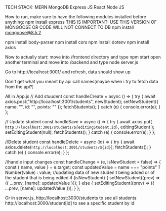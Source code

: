TECH STACK: MERN
MongoDB
Express JS
React
Node JS

How to run, make sure to have the following modules installed before anything:
npm install express
THIS IS IMPORTANT: USE THIS VERSION OF MONGOOSE OR CODE WILL NOT CONNECT TO DB
npm install mongoose@8.5.2

npm install body-parser
npm install cors
npm install dotenv
npm install axios

Now to actually start:
move into /frontend directory and type npm start
open another terminal and move into /backend and type node server.js

Go to http://localhost:3001/ and refresh, data should show up

Don't get what you meant by api call names(maybe when i try to fetch data from the api?)

All in App.js
// Add stuudent
const handleCreate = async () => {
try {
await axios.post("http://localhost:3001/students", newStudent);
setNewStudent({ name: "", id: "", points: "" });
fetchStudents();
} catch (e) {
console.error(e);
}
};

// Update student
const handleSave = async () => {
try {
await axios.put(
`http://localhost:3001/students/${editingStudent.id}`,
editingStudent
);
setEditingStudent(null);
fetchStudents();
} catch (e) {
console.error(e);
}
};

//Delete student
const handleDelete = async (id) => {
try {
await axios.delete(`http://localhost:3001/students/${id}`);
fetchStudents();
} catch (e) {
console.error(e);
}
};

//handle input changes
const handleChange = (e, isNewStudent = false) => {
const { name, value } = e.target;
const updatedValue = name === "points" ? Number(value) : value;
//updating data of new studen t being added or of the student that is being edited
if (isNewStudent) {
setNewStudent((prev) => ({ ...prev, [name]: updatedValue }));
} else {
setEditingStudent((prev) => ({ ...prev, [name]: updatedValue }));
}
};

Or in server.js, http://localhost:3000/students to see all students
http://localhost:3000/student[id] to see a specific student by id
